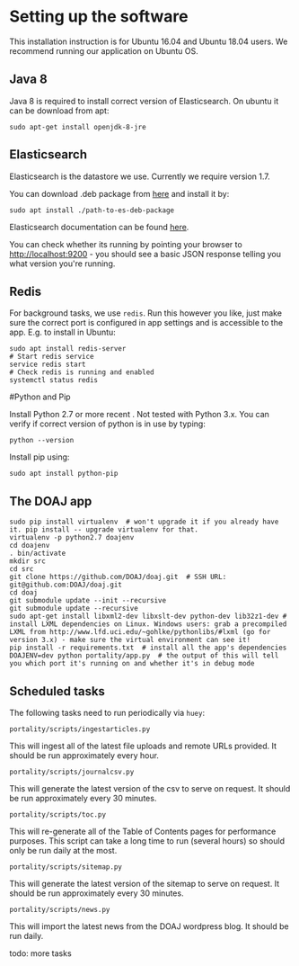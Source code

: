 # Setting up the software

This installation instruction is for Ubuntu 16.04 and Ubuntu 18.04 users. We recommend running our application on Ubuntu OS.

## Java 8

Java 8 is required to install correct version of Elasticsearch. On ubuntu it can be download from apt:

    sudo apt-get install openjdk-8-jre

## Elasticsearch
Elasticsearch is the datastore we use. Currently we require version 1.7.

You can download .deb package from [here](https://www.elastic.co/downloads/past-releases/elasticsearch-1-7-0https://www.elastic.co/downloads/past-releases/elasticsearch-1-7-0) and install it by:

    sudo apt install ./path-to-es-deb-package

Elasticsearch documentation can be found [here](https://www.elastic.co/guide/en/elasticsearch/reference/1.7/setup.html#setup-installation).

You can check whether its running by pointing your browser to [http://localhost:9200](http://localhost:9200) - you should see a basic JSON response telling you what version you're running.

## Redis

For background tasks, we use `redis`. Run this however you like, just make sure the correct port is configured in app settings and is accessible to the app. E.g. to install in Ubuntu:

    sudo apt install redis-server
    # Start redis service
    service redis start
    # Check redis is running and enabled
    systemctl status redis

#Python and Pip

Install Python 2.7 or more recent . Not tested with Python 3.x. You can verify if correct version of python is in use by typing:
     
    python --version

Install pip using:

    sudo apt install python-pip
  
## The DOAJ app
  
    
    sudo pip install virtualenv  # won't upgrade it if you already have it. pip install -- upgrade virtualenv for that.
    virtualenv -p python2.7 doajenv
    cd doajenv
    . bin/activate
    mkdir src
    cd src
    git clone https://github.com/DOAJ/doaj.git  # SSH URL: git@github.com:DOAJ/doaj.git
    cd doaj
    git submodule update --init --recursive
    git submodule update --recursive
    sudo apt-get install libxml2-dev libxslt-dev python-dev lib32z1-dev # install LXML dependencies on Linux. Windows users: grab a precompiled LXML from http://www.lfd.uci.edu/~gohlke/pythonlibs/#lxml (go for version 3.x) - make sure the virtual environment can see it!
    pip install -r requirements.txt  # install all the app's dependencies
    DOAJENV=dev python portality/app.py  # the output of this will tell you which port it's running on and whether it's in debug mode

## Scheduled tasks

The following tasks need to run periodically via `huey`:

    portality/scripts/ingestarticles.py

This will ingest all of the latest file uploads and remote URLs provided.  It should be run approximately every hour.

    portality/scripts/journalcsv.py

This will generate the latest version of the csv to serve on request.  It should be run approximately every 30 minutes.

    portality/scripts/toc.py

This will re-generate all of the Table of Contents pages for performance purposes.  This script can take a long time to run (several hours) so should only be run daily at the most.

    portality/scripts/sitemap.py

This will generate the latest version of the sitemap to serve on request.  It should be run approximately every 30 minutes.

    portality/scripts/news.py

This will import the latest news from the DOAJ wordpress blog.  It should be run daily.

todo: more tasks
